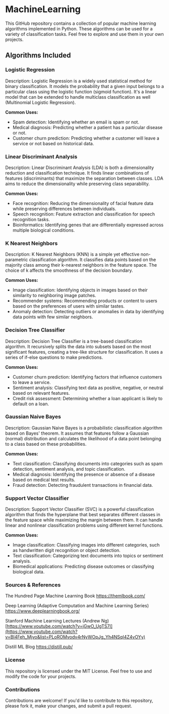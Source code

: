 # MachineLearning

This GitHub repository contains a collection of popular machine learning algorithms implemented in Python. These algorithms can be used for a variety of classification tasks. Feel free to explore and use them in your own projects.

## Algorithms Included

### Logistic Regression
Description:  Logistic Regression is a widely used statistical method for binary classification. It models the probability that a given input belongs to a particular class using the logistic function (sigmoid function). It's a linear model that can be extended to handle multiclass classification as well (Multinomial Logistic Regression).

**Common Uses:**

- Spam detection: Identifying whether an email is spam or not.
- Medical diagnosis: Predicting whether a patient has a particular disease or not.
- Customer churn prediction: Predicting whether a customer will leave a service or not based on historical data.


### Linear Discriminant Analysis
Description: Linear Discriminant Analysis (LDA) is both a dimensionality reduction and classification technique. It finds linear combinations of features (discriminants) that maximize the separation between classes. LDA aims to reduce the dimensionality while preserving class separability.

**Common Uses:**

- Face recognition: Reducing the dimensionality of facial feature data while preserving differences between individuals.
- Speech recognition: Feature extraction and classification for speech recognition tasks.
- Bioinformatics: Identifying genes that are differentially expressed across multiple biological conditions.

### K Nearest Neighbors
Description: K Nearest Neighbors (KNN) is a simple yet effective non-parametric classification algorithm. It classifies data points based on the majority class among their k-nearest neighbors in the feature space. The choice of k affects the smoothness of the decision boundary.

**Common Uses:**

- Image classification: Identifying objects in images based on their similarity to neighboring image patches.
- Recommender systems: Recommending products or content to users based on the preferences of users with similar tastes.
- Anomaly detection: Detecting outliers or anomalies in data by identifying data points with few similar neighbors.

### Decision Tree Classifier
Description: Decision Tree Classifier is a tree-based classification algorithm. It recursively splits the data into subsets based on the most significant features, creating a tree-like structure for classification. It uses a series of if-else questions to make predictions.

**Common Uses:**

- Customer churn prediction: Identifying factors that influence customers to leave a service.
- Sentiment analysis: Classifying text data as positive, negative, or neutral based on relevant features.
- Credit risk assessment: Determining whether a loan applicant is likely to default on a loan.

### Gaussian Naive Bayes
Description: Gaussian Naive Bayes is a probabilistic classification algorithm based on Bayes' theorem. It assumes that features follow a Gaussian (normal) distribution and calculates the likelihood of a data point belonging to a class based on these probabilities.

**Common Uses:**

- Text classification: Classifying documents into categories such as spam detection, sentiment analysis, and topic classification.
- Medical diagnosis: Identifying the presence or absence of a disease based on medical test results.
- Fraud detection: Detecting fraudulent transactions in financial data.

### Support Vector Classifier
Description: Support Vector Classifier (SVC) is a powerful classification algorithm that finds the hyperplane that best separates different classes in the feature space while maximizing the margin between them. It can handle linear and nonlinear classification problems using different kernel functions.

**Common Uses:**

- Image classification: Classifying images into different categories, such as handwritten digit recognition or object detection.
- Text classification: Categorizing text documents into topics or sentiment analysis.
- Biomedical applications: Predicting disease outcomes or classifying biological data.

### Sources & References

The Hundred Page Machine Learning Book
https://themlbook.com/

Deep Learning (Adaptive Computation and Machine Learning Series)
https://www.deeplearningbook.org/

Stanford Machine Learning Lectures (Andrew Ng)
[https://www.youtube.com/watch?v=jGwO_UgTS7I](https://www.youtube.com/watch?v=Bl4Feh_Mjvo&list=PLoROMvodv4rNyWOpJg_Yh4NSqI4Z4vOYy)

Distill ML Blog
https://distill.pub/


### License
This repository is licensed under the MIT License. Feel free to use and modify the code for your projects.

### Contributions
Contributions are welcome! If you'd like to contribute to this repository, please fork it, make your changes, and submit a pull request.

